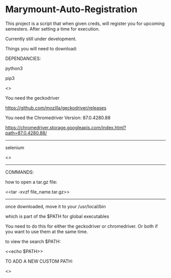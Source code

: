 # Marymount-Auto-Registration
This project is a script that when given creds, will register you for upcoming semesters. After setting a time for execution.

Currently still under development.



Things you will need to download:

DEPENDANCIES:

python3

pip3

<<sudo apt install python3-pip>>

You need the geckodriver

https://github.com/mozilla/geckodriver/releases

You need the Chromedriver Version: 87.0.4280.88

https://chromedriver.storage.googleapis.com/index.html?path=87.0.4280.88/

-----------------------------------------------------------------
selenium

<<pip3 install selenium>>

-----------------------------------------------------------------


COMMANDS:

how to open a tar.gz file:

<<tar -xvzf file_name.tar.gz>>

------------------------------------------------------------


once downloaded, move it to your /usr/local/bin

which is part of the $PATH for global executables

You need to do this for either the geckodriver or chromedriver. Or both if you want to use them at the same time.

to view the search $PATH:

<<echo $PATH>>


TO ADD  A NEW CUSTOM PATH:

<<export PATH=$PATH:/directory/of/file/to/add/to/path>>
